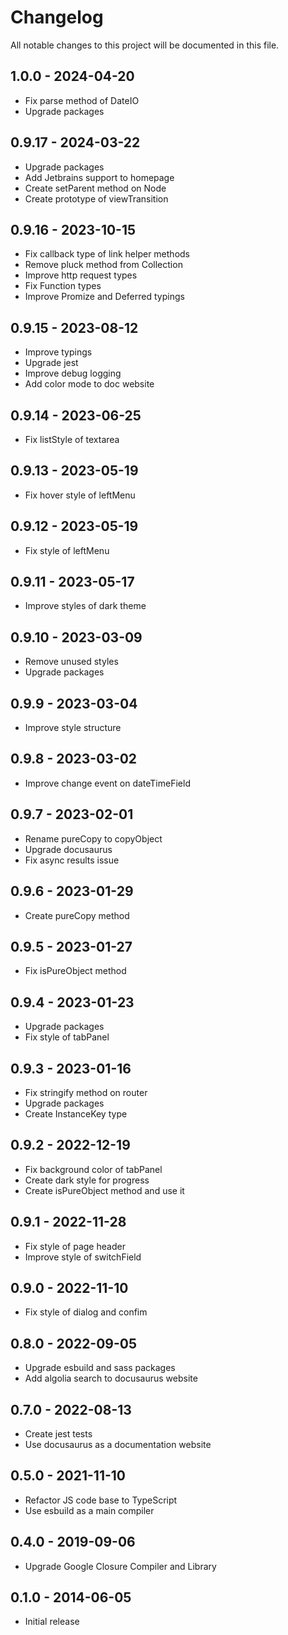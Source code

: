 # Changelog

All notable changes to this project will be documented in this file.

## 1.0.0 - 2024-04-20

* Fix parse method of DateIO
* Upgrade packages

## 0.9.17 - 2024-03-22

* Upgrade packages
* Add Jetbrains support to homepage
* Create setParent method on Node
* Create prototype of viewTransition

## 0.9.16 - 2023-10-15

* Fix callback type of link helper methods
* Remove pluck method from Collection
* Improve http request types
* Fix Function types
* Improve Promize and Deferred typings

## 0.9.15 - 2023-08-12

* Improve typings
* Upgrade jest
* Improve debug logging
* Add color mode to doc website

## 0.9.14 - 2023-06-25

* Fix listStyle of textarea

## 0.9.13 - 2023-05-19

* Fix hover style of leftMenu

## 0.9.12 - 2023-05-19

* Fix style of leftMenu

## 0.9.11 - 2023-05-17

* Improve styles of dark theme

## 0.9.10 - 2023-03-09

* Remove unused styles
* Upgrade packages

## 0.9.9 - 2023-03-04

* Improve style structure

## 0.9.8 - 2023-03-02

* Improve change event on dateTimeField

## 0.9.7 - 2023-02-01

* Rename pureCopy to copyObject
* Upgrade docusaurus
* Fix async results issue

## 0.9.6 - 2023-01-29

* Create pureCopy method

## 0.9.5 - 2023-01-27

* Fix isPureObject method

## 0.9.4 - 2023-01-23

* Upgrade packages
* Fix style of tabPanel

## 0.9.3 - 2023-01-16

* Fix stringify method on router
* Upgrade packages
* Create InstanceKey type

## 0.9.2 - 2022-12-19

* Fix background color of tabPanel
* Create dark style for progress
* Create isPureObject method and use it

## 0.9.1 - 2022-11-28

* Fix style of page header
* Improve style of switchField

## 0.9.0 - 2022-11-10

* Fix style of dialog and confim

## 0.8.0 - 2022-09-05

* Upgrade esbuild and sass packages
* Add algolia search to docusaurus website

## 0.7.0 - 2022-08-13

* Create jest tests
* Use docusaurus as a documentation website

## 0.5.0 - 2021-11-10

* Refactor JS code base to TypeScript
* Use esbuild as a main compiler

## 0.4.0 - 2019-09-06

* Upgrade Google Closure Compiler and Library

## 0.1.0 - 2014-06-05

* Initial release
